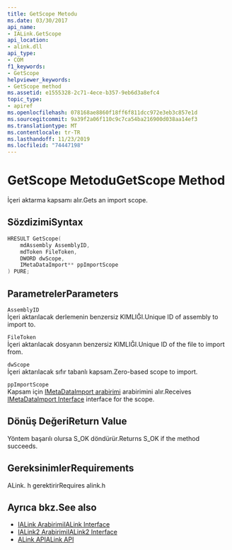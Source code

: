 ```yaml
---
title: GetScope Metodu
ms.date: 03/30/2017
api_name:
- IALink.GetScope
api_location:
- alink.dll
api_type:
- COM
f1_keywords:
- GetScope
helpviewer_keywords:
- GetScope method
ms.assetid: e1555328-2c71-4ece-b357-9eb6d3a8efc4
topic_type:
- apiref
ms.openlocfilehash: 078168ae8860f18ff6f811dcc972e3eb3c857e1d
ms.sourcegitcommit: 9a39f2a06f110c9c7ca54ba216900d038aa14ef3
ms.translationtype: MT
ms.contentlocale: tr-TR
ms.lasthandoff: 11/23/2019
ms.locfileid: "74447198"
---
```

# <a name="getscope-method"></a><span data-ttu-id="0a087-102">GetScope Metodu</span><span class="sxs-lookup"><span data-stu-id="0a087-102">GetScope Method</span></span>
<span data-ttu-id="0a087-103">İçeri aktarma kapsamı alır.</span><span class="sxs-lookup"><span data-stu-id="0a087-103">Gets an import scope.</span></span>  
  
## <a name="syntax"></a><span data-ttu-id="0a087-104">Sözdizimi</span><span class="sxs-lookup"><span data-stu-id="0a087-104">Syntax</span></span>  
  
```cpp  
HRESULT GetScope(  
    mdAssembly AssemblyID,  
    mdToken FileToken,  
    DWORD dwScope,  
    IMetaDataImport** ppImportScope  
) PURE;  
```  
  
## <a name="parameters"></a><span data-ttu-id="0a087-105">Parametreler</span><span class="sxs-lookup"><span data-stu-id="0a087-105">Parameters</span></span>  
 `AssemblyID`  
 <span data-ttu-id="0a087-106">İçeri aktarılacak derlemenin benzersiz KIMLIĞI.</span><span class="sxs-lookup"><span data-stu-id="0a087-106">Unique ID of assembly to import to.</span></span>  
  
 `FileToken`  
 <span data-ttu-id="0a087-107">İçeri aktarılacak dosyanın benzersiz KIMLIĞI.</span><span class="sxs-lookup"><span data-stu-id="0a087-107">Unique ID of the file to import from.</span></span>  
  
 `dwScope`  
 <span data-ttu-id="0a087-108">İçeri aktarılacak sıfır tabanlı kapsam.</span><span class="sxs-lookup"><span data-stu-id="0a087-108">Zero-based scope to import.</span></span>  
  
 `ppImportScope`  
 <span data-ttu-id="0a087-109">Kapsam için [IMetaDataImport arabirimi](../metadata/imetadataimport-interface.md) arabirimini alır.</span><span class="sxs-lookup"><span data-stu-id="0a087-109">Receives [IMetaDataImport Interface](../metadata/imetadataimport-interface.md) interface for the scope.</span></span>  
  
## <a name="return-value"></a><span data-ttu-id="0a087-110">Dönüş Değeri</span><span class="sxs-lookup"><span data-stu-id="0a087-110">Return Value</span></span>  
 <span data-ttu-id="0a087-111">Yöntem başarılı olursa S_OK döndürür.</span><span class="sxs-lookup"><span data-stu-id="0a087-111">Returns S_OK if the method succeeds.</span></span>  
  
## <a name="requirements"></a><span data-ttu-id="0a087-112">Gereksinimler</span><span class="sxs-lookup"><span data-stu-id="0a087-112">Requirements</span></span>  
 <span data-ttu-id="0a087-113">ALink. h gerektirir</span><span class="sxs-lookup"><span data-stu-id="0a087-113">Requires alink.h</span></span>  
  
## <a name="see-also"></a><span data-ttu-id="0a087-114">Ayrıca bkz.</span><span class="sxs-lookup"><span data-stu-id="0a087-114">See also</span></span>

- [<span data-ttu-id="0a087-115">IALink Arabirimi</span><span class="sxs-lookup"><span data-stu-id="0a087-115">IALink Interface</span></span>](ialink-interface.md)
- [<span data-ttu-id="0a087-116">IALink2 Arabirimi</span><span class="sxs-lookup"><span data-stu-id="0a087-116">IALink2 Interface</span></span>](ialink2-interface.md)
- [<span data-ttu-id="0a087-117">ALink API</span><span class="sxs-lookup"><span data-stu-id="0a087-117">ALink API</span></span>](index.md)
